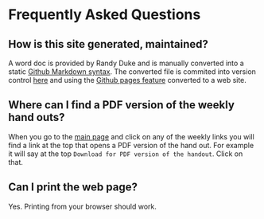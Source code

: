 # Frequently Asked Questions

## How is this site generated, maintained?
A word doc is provided by Randy Duke and is manually converted into a static [Github Markdown syntax](https://guides.github.com/pdfs/markdown-cheatsheet-online.pdf). 
The converted file is commited into version control [here](https://github.com/CalvaryBerean/SundayClass) and using the [Github pages feature](https://guides.github.com/features/pages/) converted to a web site. 

## Where can I find a PDF version of the weekly hand outs?
When you go to the [main page](https://www.sjcalvaryberean.com/) and click on any of the weekly links you will find a link at the top that opens a PDF version of the hand out. For example it will say at the top `Download for PDF version of the handout`. Click on that.

## Can I print the web page?
Yes. Printing from your browser should work. 
